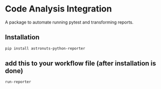 # Code Analysis Integration

A package to automate running pytest and transforming reports.

## Installation

```bash
pip install astronuts-python-reporter
```
## add this to your workflow file  (after installation is done)
```bash
run-reporter
```